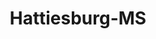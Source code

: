 ---
title: Hattiesburg-MS
slug: hattiesburg-ms
f_state:
- cms/state/mississippi.md
f_locations:
- cms/payday-loan/4th-street-cash-advance-125.md
- cms/payday-loan/a-j-rentals-inc-172.md
- cms/payday-loan/a-dollar-cash-385.md
- cms/payday-loan/a-dollar-cash-386.md
- cms/payday-loan/a-1-cash-inc-532.md
- cms/payday-loan/aavailable-cash-inc-772.md
- cms/payday-loan/advance-america-1966.md
- cms/payday-loan/advance-america-1980.md
- cms/payday-loan/advance-america-1981.md
- cms/payday-loan/advance-america-1982.md
- cms/payday-loan/advance-finance-3319.md
- cms/payday-loan/advance-finance-3329.md
- cms/payday-loan/by-pass-check-cashing-5598.md
- cms/payday-loan/ca-h-2-go-5686.md
- cms/payday-loan/cash-2-go-6289.md
- cms/payday-loan/cash-inc-7688.md
- cms/payday-loan/cash-inc-7736.md
- cms/payday-loan/cash-inc-7737.md
- cms/payday-loan/cash-source-usa-inc-8398.md
- cms/payday-loan/cash-source-usa-inc-8399.md
- cms/payday-loan/check-cashing-headquarters-10877.md
- cms/payday-loan/check-exchange-of-hattiesburg-11254.md
- cms/payday-loan/check-express-11324.md
- cms/payday-loan/check-handlers-11416.md
- cms/payday-loan/check-handlers-11417.md
- cms/payday-loan/check-into-cash-12134.md
- cms/payday-loan/check-into-cash-12141.md
- cms/payday-loan/check-into-cash-of-mississippi-13432.md
- cms/payday-loan/check-now-13923.md
- cms/payday-loan/check-now-13929.md
- cms/payday-loan/check-now-13930.md
- cms/payday-loan/checkmate-14368.md
- cms/payday-loan/checkmate-14369.md
- cms/payday-loan/checks-cashed-14520.md
- cms/payday-loan/checks-for-cash-14662.md
- cms/payday-loan/docs-12-payday-advances-15938.md
- cms/payday-loan/e-z-cash-16346.md
- cms/payday-loan/emergency-cash-inc-16785.md
- cms/payday-loan/emergency-cash-inc-16786.md
- cms/payday-loan/express-check-advance-17015.md
- cms/payday-loan/express-check-advance-17022.md
- cms/payday-loan/express-check-advance-17023.md
- cms/payday-loan/fastnet-access-inc-17938.md
- cms/payday-loan/fisher-broth-ers-financial-serv-18643.md
- cms/payday-loan/fisher-broth-ers-financial-services-18644.md
- cms/payday-loan/great-american-cash-advance-19174.md
- cms/payday-loan/great-american-cash-advance-19176.md
- cms/payday-loan/handy-payroll-19306.md
- cms/payday-loan/handy-payroll-inc-19307.md
- cms/payday-loan/hattiesburg-check-cash-19352.md
- cms/payday-loan/hub-city-cash-advance-19516.md
- cms/payday-loan/money-market-financial-service-21340.md
- cms/payday-loan/money-market-financial-service-21342.md
- cms/payday-loan/money-market-financial-service-21343.md
- cms/payday-loan/money-now-21621.md
- cms/payday-loan/money-now-21623.md
- cms/payday-loan/money-now-21624.md
- cms/payday-loan/mr-payroll-22197.md
- cms/payday-loan/national-bonding-money-orders-inc-22458.md
- cms/payday-loan/nationwide-budget-finance-22889.md
- cms/payday-loan/oak-grove-check-cashing-23144.md
- cms/payday-loan/pls-payday-loan-store-24447.md
- cms/payday-loan/powell-enterprises-llc-24568.md
- cms/payday-loan/qc-financial-services-inc-24804.md
- cms/payday-loan/quick-cash-24880.md
- cms/payday-loan/quick-cash-financial-services-24986.md
- cms/payday-loan/quick-cash-inc-25070.md
- cms/payday-loan/quick-cash-inc-25075.md
- cms/payday-loan/south-eastern-cash-advance-26551.md
- cms/payday-loan/th-rifty-check-advance-27658.md
- cms/payday-loan/th-rifty-check-advance-27661.md
- cms/payday-loan/tv-profile-llc-27990.md
updated-on: '2024-05-30T13:41:28.615Z'
created-on: '2024-05-30T13:41:28.615Z'
published-on: '2024-05-30T13:54:32.469Z'
f_city: Hattiesburg
layout: '[city].html'
tags: city
---